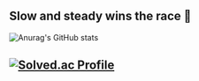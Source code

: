 ## Slow and steady wins the race 🐢

![Anurag's GitHub stats](https://github-readme-stats.vercel.app/api?username=idojiro&theme=gruvbox&show_icons=true)

[![Solved.ac Profile](http://mazassumnida.wtf/api/v2/generate_badge?boj=idojiro)](https://solved.ac/ido987/)
---

<!--
[![Hits](https://hits.seeyoufarm.com/api/count/incr/badge.svg?url=https%3A%2F%2Fgithub.com%2Fkim-ido&count_bg=%2379C83D&title_bg=%23555555&icon=&icon_color=%23E7E7E7&title=hits&edge_flat=false)](https://hits.seeyoufarm.com)

![Java](https://img.shields.io/badge/Java-D24939.svg?&style=for-the-badge&logo=Java&logoColor=white)
-->
